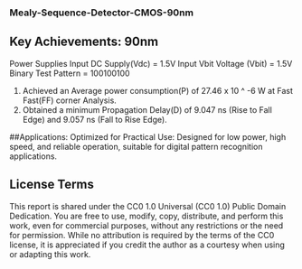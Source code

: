 ### Mealy-Sequence-Detector-CMOS-90nm

## Key Achievements: 90nm 

Power Supplies
 Input DC Supply(Vdc) = 1.5V
 Input Vbit Voltage (Vbit) = 1.5V
 Binary Test Pattern = 100100100
1. Achieved an Average power consumption(P) of 27.46 x 10 ^ -6 W at Fast Fast(FF) corner Analysis.
2. Obtained a minimum Propagation Delay(D) of 9.047 ns (Rise to Fall Edge) and 9.057 ns (Fall to Rise Edge).

##Applications:
Optimized for Practical Use: Designed for low power, high speed, and reliable operation, suitable for digital pattern recognition applications.

## **License Terms**
This report is shared under the CC0 1.0 Universal (CC0 1.0) Public Domain Dedication. You are free to use, modify, copy, distribute, and perform this work, even for commercial purposes, without any restrictions or the need for permission. While no attribution is required by the terms of the CC0 license, it is appreciated if you credit the author as a courtesy when using or adapting this work.
